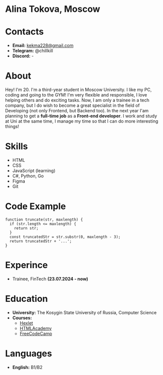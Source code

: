 # Alina Tokova, Moscow


# Contacts
* **Email:** kekma228@gmail.com
* **Telegram:** @chillkill
* **Discord:** -

# About
Hey! I'm 20. I'm a third-year student in Moscow University. I like my PC, coding and going to the GYM! I'm very flexible and responsible, I love helping others and do exciting tasks. Now, I am only a trainee in a tech company, but I do wish to become a great specialist in the field of Developing (not only Frontend, but Backend too). In the next year I'am planning to get a **full-time job** as a **Front-end developer**. I work and study at Uni at the same time, I manage my time so that I can do more interesting things!

# Skills 
* HTML
* CSS
* JavaScript (learning)
* C#, Python, Go
* Figma
* Git

# Code Example
```
function truncate(str, maxlength) {
  if (str.length <= maxlength) {
    return str;
  }
  const truncatedStr = str.substr(0, maxlength - 3); 
  return truncatedStr + '...';
}
```
# Experince
* Trainee, FinTech **(23.07.2024 - now)**

# Education
* **University:** The Kosygin State University of Russia, Computer Science
* **Courses:**
    * [Hexlet](https://ru.hexlet.io)
    * [HTMLAcademy](https://htmlacademy.ru/)
    * [FreeCodeCamp](https://www.freecodecamp.org/)

# Languages
* **English:** B1/B2
